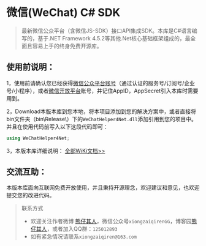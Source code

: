 微信(WeChat) C# SDK
=====
>最新微信公众平台（含微信JS-SDK）接口API集成SDK。本库是C#语言编写的，基于.NET Framework 4.5.2等其他.Net核心基础框架组成的，最全面且容易上手的终身免费开源库。

使用前说明：
-----

1，使用前请确认您已经获得[微信公众平台账号](https://mp.weixin.qq.com/ "点击进入")（通过认证的服务号/订阅号/企业号/小程序），或者[微信开放平台](https://open.weixin.qq.com/ "点击进入")账号，并记住AppID，AppSecret引入本库时需要用到。

2，Download本版本库到您本地，将本项目添加到您的解决方案中，或者直接将bin文件夹（bin\Release\）下的`WeChatHelper4Net.dll`添加引用到您的项目中。并且在使用代码前写入以下这段代码即可：
```C#
using WeChatHelper4Net;
```

3，本版本库详细说明： [全部WiKi文档>>](../../wiki/ "点击阅读")

交流互助：
-----
本版本库面向互联网免费开放使用，并且秉持开源理念，欢迎建议和意见，也欢迎提交您的改进代码。
>联系方式
>* 欢迎关注作者微博 [熊仔其人](https://weibo.com/xiongzaiqiren "点击进入熊仔其人的微博")，微信公众号`xiongzaiqirenGG`，博客园[熊仔其人](https://www.cnblogs.com/xiongzaiqiren "熊仔其人的博客园")，或者加入QQ群：`125012893`
>* 如有紧急情况请联系`xiongzaiqiren@163.com`
